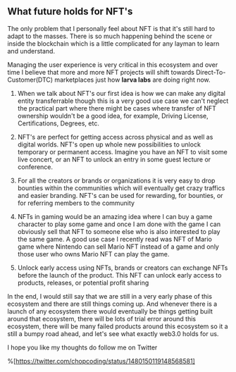 ## What future holds for NFT's

The only problem that I personally feel about NFT is that it's still hard to adapt to the masses. There is so much happening behind the scene or inside the blockchain which is a little complicated for any layman to learn and understand.


Managing the user experience is very critical in this ecosystem and over time I believe that more and more NFT projects will shift towards Direct-To-Customer(DTC) marketplaces just how **larva labs** are doing right now.


1. When we talk about NFT's our first idea is how we can make any digital entity transferrable though this is a very good use case we can't neglect the practical part where there might be cases where transfer of NFT ownership wouldn't be a good idea, for example, Driving License, Certifications, Degrees, etc.

2. NFT's are perfect for getting access across physical and as well as digital worlds. NFT's open up whole new possibilities to unlock temporary or permanent access. Imagine you have an NFT to visit some live concert, or an NFT to unlock an entry in some guest lecture or conference. 

3. For all the creators or brands or organizations it is very easy to drop bounties within the communities which will eventually get crazy traffics and easier branding. NFT's can be used for rewarding, for bounties, or for referring members to the community

4. NFTs in gaming would be an amazing idea where I can buy a game character to play some game and once I am done with the game I can obviously sell that NFT to someone else who is also interested to play the same game. A good use case I recently read was NFT of Mario game where Nintendo can sell Mario NFT instead of a game and only those user who owns Mario NFT can play the game. 

5. Unlock early access using NFTs, brands or creators can exchange NFTs before the launch of the product. This NFT can unlock early access to products, releases, or potential profit sharing


In the end, I would still say that we are still in a very early phase of this ecosystem and there are still things coming up. And whenever there is a launch of any ecosystem there would eventually be things getting built around that ecosystem, there will be lots of trial error around this ecosystem, there will be many failed products around this ecosystem so it a still a bumpy road ahead, and let's see what exactly web3.0 holds for us.

I hope you like my thoughts do follow me on Twitter

%[https://twitter.com/chopcoding/status/1480150119148568581]